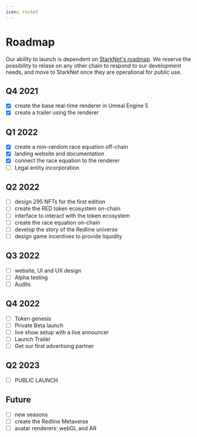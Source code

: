```yaml
---
icon: rocket
---
```

# Roadmap

Our ability to launch is dependent on [StarkNet's roadmap](https://medium.com/starkware/on-the-road-to-starknet-a-permissionless-stark-powered-l2-zk-rollup-83be53640880). We reserve the possibility to relase on any other chain to respond to our development needs, and move to StarkNet once they are operational for public use.

## Q4 2021
- [x] create the base real-time renderer in Unreal Engine 5
- [x] create a trailer using the renderer 

## Q1 2022
- [x] create a non-random race equation off-chain
- [x] landing website and documentation
- [x] connect the race equation to the renderer
- [ ] Legal entity incorporation

## Q2 2022
- [ ] design 295 NFTs for the first edition
- [ ] create the RED token ecosystem on-chain
- [ ] interface to interact with the token ecosystem
- [ ] create the race equation on-chain
- [ ] develop the story of the Redline universe
- [ ] design game incentives to provide liquidity
## Q3 2022
- [ ] website, UI and UX design
- [ ] Alpha testing
- [ ] Audits
## Q4 2022
- [ ] Token genesis
- [ ] Private Beta launch
- [ ] live show setup with a live announcer
- [ ] Launch Trailer
- [ ] Get our first advertising partner
## Q2 2023
- [ ] PUBLIC LAUNCH
## Future
- [ ] new seasons
- [ ] create the Redline Metaverse
- [ ] avatar renderers: webGL and AR